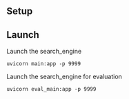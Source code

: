 ## Setup



## Launch

Launch the search_engine
```
uvicorn main:app -p 9999
```


Launch the search_engine for evaluation
```
uvicorn eval_main:app -p 9999
```
